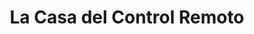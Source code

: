 ---
title: "La Casa del Control Remoto"
url: /neuquen/la-casa-del-control-remoto/
shop: radiotecnia
---